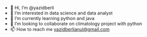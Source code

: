 - 👋 Hi, I’m @yazidberli
- 👀 I’m interested in data science and data analyst
- 🌱 I’m currently learning python and java
- 💞️ I’m looking to collaborate on climatology project with python
- 📫 How to reach me yazidberlianul@gmail.com

<!---
yazidberli/yazidberli is a ✨ special ✨ repository because its `README.md` (this file) appears on your GitHub profile.
You can click the Preview link to take a look at your changes.
--->
